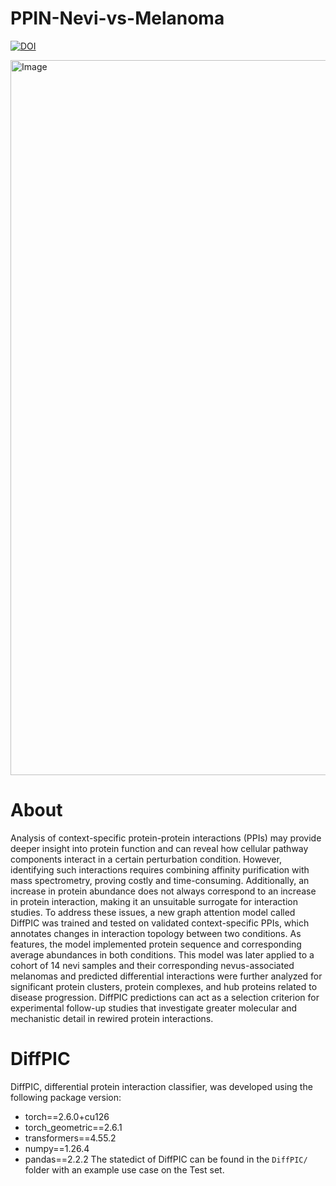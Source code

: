 # PPIN-Nevi-vs-Melanoma
[![DOI](https://zenodo.org/badge/849765878.svg)](https://doi.org/10.5281/zenodo.13903581)


<img width="4228" height="1144" alt="Image" src="https://github.com/user-attachments/assets/466623a5-e7ec-4be8-8770-0c2d96c0d016" />

# About
Analysis of context-specific protein-protein interactions (PPIs) may provide deeper insight into protein function and can reveal how cellular pathway components interact in a certain perturbation condition. However, identifying such interactions requires combining affinity purification with mass spectrometry, proving costly and time-consuming. Additionally, an increase in protein abundance does not always correspond to an increase in protein interaction, making it an unsuitable surrogate for interaction studies. To address these issues, a new graph attention model called DiffPIC was trained and tested on validated context-specific PPIs, which annotates changes in interaction topology between two conditions. As features, the model implemented protein sequence and corresponding average abundances in both conditions. This model was later applied to a cohort of 14 nevi samples and their corresponding nevus-associated melanomas and predicted differential interactions were further analyzed for significant protein clusters, protein complexes, and hub proteins related to disease progression. DiffPIC predictions can act as a selection criterion for experimental follow-up studies that investigate greater molecular and mechanistic detail in rewired protein interactions. 


# DiffPIC
DiffPIC, differential protein interaction classifier, was developed using the following package version:
* torch==2.6.0+cu126
* torch_geometric==2.6.1
* transformers==4.55.2
* numpy==1.26.4
* pandas==2.2.2
The statedict of DiffPIC can be found in the `DiffPIC/` folder with an example use case on the Test set.
